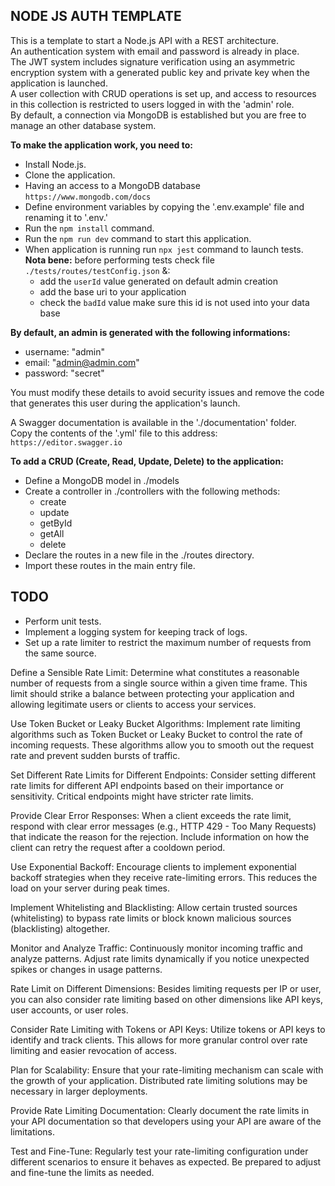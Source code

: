 ## NODE JS AUTH TEMPLATE

This is a template to start a Node.js API with a REST architecture.  
An authentication system with email and password is already in place.  
The JWT system includes signature verification using an asymmetric encryption system with a generated public key and private key when the application is launched.  
A user collection with CRUD operations is set up, and access to resources in this collection is restricted to users logged in with the 'admin' role.  
By default, a connection via MongoDB is established but you are free to manage an other database system.  

**To make the application work, you need to:**

- Install Node.js.
- Clone the application.
- Having an access to a MongoDB database `https://www.mongodb.com/docs`
- Define environment variables by copying the '.env.example' file and renaming it to '.env.'
- Run the `npm install` command.
- Run the `npm run dev` command to start this application.
- When application is running run `npx jest` command to launch tests.  
**Nota bene:** before performing tests check file `./tests/routes/testConfig.json` &:
    - add the `userId` value generated on default admin creation 
    - add the base uri to your application
    - check the `badId` value make sure this id is not used into your data base

**By default, an admin is generated with the following informations:**  
- username: "admin"
- email: "admin@admin.com"
- password: "secret"

You must modify these details to avoid security issues and remove the code that generates this user during the application's launch.  

A Swagger documentation is available in the './documentation' folder.  
Copy the contents of the '.yml' file to this address: `https://editor.swagger.io`

**To add a CRUD (Create, Read, Update, Delete) to the application:**

- Define a MongoDB model in ./models
- Create a controller in ./controllers with the following methods:
    - create
    - update
    - getById
    - getAll
    - delete
- Declare the routes in a new file in the ./routes directory.
- Import these routes in the main entry file.

## TODO
- Perform unit tests.
- Implement a logging system for keeping track of logs.
- Set up a rate limiter to restrict the maximum number of requests from the same source.

Define a Sensible Rate Limit: Determine what constitutes a reasonable number of requests from a single source within a given time frame. This limit should strike a balance between protecting your application and allowing legitimate users or clients to access your services.

Use Token Bucket or Leaky Bucket Algorithms: Implement rate limiting algorithms such as Token Bucket or Leaky Bucket to control the rate of incoming requests. These algorithms allow you to smooth out the request rate and prevent sudden bursts of traffic.

Set Different Rate Limits for Different Endpoints: Consider setting different rate limits for different API endpoints based on their importance or sensitivity. Critical endpoints might have stricter rate limits.

Provide Clear Error Responses: When a client exceeds the rate limit, respond with clear error messages (e.g., HTTP 429 - Too Many Requests) that indicate the reason for the rejection. Include information on how the client can retry the request after a cooldown period.

Use Exponential Backoff: Encourage clients to implement exponential backoff strategies when they receive rate-limiting errors. This reduces the load on your server during peak times.

Implement Whitelisting and Blacklisting: Allow certain trusted sources (whitelisting) to bypass rate limits or block known malicious sources (blacklisting) altogether.

Monitor and Analyze Traffic: Continuously monitor incoming traffic and analyze patterns. Adjust rate limits dynamically if you notice unexpected spikes or changes in usage patterns.

Rate Limit on Different Dimensions: Besides limiting requests per IP or user, you can also consider rate limiting based on other dimensions like API keys, user accounts, or user roles.

Consider Rate Limiting with Tokens or API Keys: Utilize tokens or API keys to identify and track clients. This allows for more granular control over rate limiting and easier revocation of access.

Plan for Scalability: Ensure that your rate-limiting mechanism can scale with the growth of your application. Distributed rate limiting solutions may be necessary in larger deployments.

Provide Rate Limiting Documentation: Clearly document the rate limits in your API documentation so that developers using your API are aware of the limitations.

Test and Fine-Tune: Regularly test your rate-limiting configuration under different scenarios to ensure it behaves as expected. Be prepared to adjust and fine-tune the limits as needed.